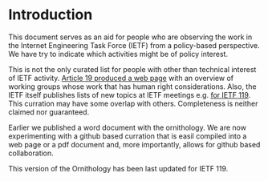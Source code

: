 # Introduction

This document serves as an aid for people who are observing the work in the Internet Engineering Task Force (IETF)  from a policy-based perspective. We have try to indicate which activities might be of policy interest.

This is not the only curated list for people with other than technical interest of IETF activity. [Article 19 produced a web page](https://almanac.article19.org/orgs/3_ietf.html) with an overview of working groups whose work that has human right considerations.  Also, the IETF itself publishes lists of new topics at IETF meetings e.g. [for IETF 119](https://www.ietf.org/blog/ietf119-new-topics/). This curration may have some overlap with others. Completeness is neither claimed nor guaranteed.

Earlier we published a word document with the ornithology. We are now experimenting with a github based curration that is easil compiled into a web page or a pdf document and, more importantly, allows for github based collaboration. 

This version of the Ornithology has been last updated for IETF 119.


